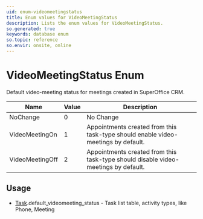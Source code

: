 ```yaml
---
uid: enum-videomeetingstatus
title: Enum values for VideoMeetingStatus
description: Lists the enum values for VideoMeetingStatus.
so.generated: true
keywords: database enum
so.topic: reference
so.envir: onsite, online
---
```


# VideoMeetingStatus Enum

Default video-meeting status for meetings created in SuperOffice CRM.

| Name | Value | Description |
|------|-------|-------------|
|NoChange|0|No Change|
|VideoMeetingOn|1|Appointments created from this task-type should enable video-meetings by default.|
|VideoMeetingOff|2|Appointments created from this task-type should disable video-meetings by default.|

## Usage

* [Task](../task.md).default_videomeeting_status - Task list table, activity types, like Phone, Meeting
